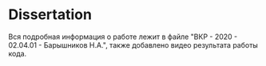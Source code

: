 # Dissertation

Вся подробная информация о работе лежит в файле "ВКР - 2020 - 02.04.01 - Барышников Н.А.", также добавлено видео результата работы кода.
